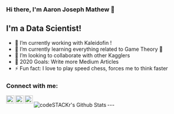 ### Hi there, I'm Aaron Joseph Mathew 👋

## I'm a Data Scientist!
- 🔭 I’m currently working with Kaleidofin !
- 🌱 I’m currently learning everything related to Game Theory 🤣
- 👯 I’m looking to collaborate with other Kagglers
- 🥅 2020 Goals: Write more Medium Articles
- ⚡ Fun fact: I love to play speed chess, forces me to think faster

### Connect with me:

[<img align="left" alt="codeSTACKr | Twitter" width="22px" src="https://cdn.jsdelivr.net/npm/simple-icons@v3/icons/twitter.svg" />][twitter]
[<img align="left" alt="codeSTACKr | LinkedIn" width="22px" src="https://cdn.jsdelivr.net/npm/simple-icons@v3/icons/linkedin.svg" />][linkedin]
[<img align="left" alt="codeSTACKr | Instagram" width="22px" src="https://cdn.jsdelivr.net/npm/simple-icons@v3/icons/instagram.svg" />][instagram]

<br />
---
<img align="left" alt="codeSTACKr's Github Stats" src="https://github-readme-stats.vercel.app/api?username=aaronjoseph&show_icons=true&hide_border=true" />


[twitter]: https://twitter.com/aaronjosephmath
[instagram]: https://www.instagram.com/aaronjosephmathew/
[linkedin]: https://www.linkedin.com/in/aaron-joseph-mathew-4b425b71/